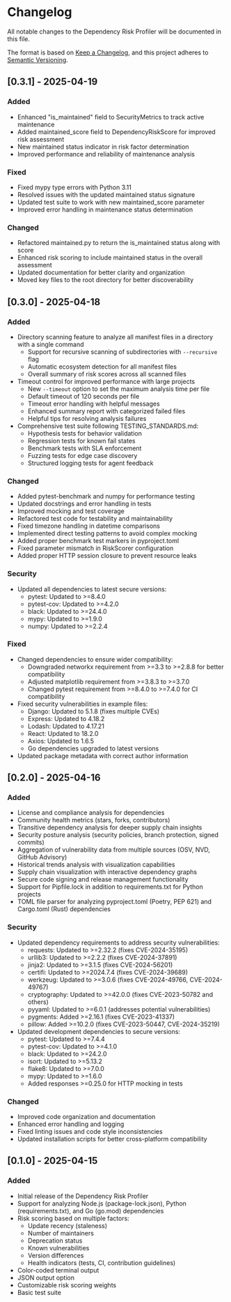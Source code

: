 # Changelog

All notable changes to the Dependency Risk Profiler will be documented in this file.

The format is based on [Keep a Changelog](https://keepachangelog.com/en/1.0.0/),
and this project adheres to [Semantic Versioning](https://semver.org/spec/v2.0.0.html).

## [0.3.1] - 2025-04-19

### Added
- Enhanced "is_maintained" field to SecurityMetrics to track active maintenance
- Added maintained_score field to DependencyRiskScore for improved risk assessment
- New maintained status indicator in risk factor determination
- Improved performance and reliability of maintenance analysis

### Fixed
- Fixed mypy type errors with Python 3.11
- Resolved issues with the updated maintained status signature
- Updated test suite to work with new maintained_score parameter
- Improved error handling in maintenance status determination

### Changed
- Refactored maintained.py to return the is_maintained status along with score
- Enhanced risk scoring to include maintained status in the overall assessment
- Updated documentation for better clarity and organization
- Moved key files to the root directory for better discoverability

## [0.3.0] - 2025-04-18

### Added

- Directory scanning feature to analyze all manifest files in a directory with a single command
  - Support for recursive scanning of subdirectories with `--recursive` flag
  - Automatic ecosystem detection for all manifest files
  - Overall summary of risk scores across all scanned files
- Timeout control for improved performance with large projects
  - New `--timeout` option to set the maximum analysis time per file
  - Default timeout of 120 seconds per file
  - Timeout error handling with helpful messages
  - Enhanced summary report with categorized failed files
  - Helpful tips for resolving analysis failures
- Comprehensive test suite following TESTING_STANDARDS.md:
  - Hypothesis tests for behavior validation
  - Regression tests for known fail states
  - Benchmark tests with SLA enforcement
  - Fuzzing tests for edge case discovery
  - Structured logging tests for agent feedback

### Changed

- Added pytest-benchmark and numpy for performance testing
- Updated docstrings and error handling in tests
- Improved mocking and test coverage
- Refactored test code for testability and maintainability
- Fixed timezone handling in datetime comparisons
- Implemented direct testing patterns to avoid complex mocking
- Added proper benchmark test markers in pyproject.toml
- Fixed parameter mismatch in RiskScorer configuration
- Added proper HTTP session closure to prevent resource leaks

### Security

- Updated all dependencies to latest secure versions:
  - pytest: Updated to >=8.4.0
  - pytest-cov: Updated to >=4.2.0
  - black: Updated to >=24.4.0
  - mypy: Updated to >=1.9.0
  - numpy: Updated to >=2.2.4

### Fixed

- Changed dependencies to ensure wider compatibility:
  - Downgraded networkx requirement from >=3.3 to >=2.8.8 for better compatibility
  - Adjusted matplotlib requirement from >=3.8.3 to >=3.7.0
  - Changed pytest requirement from >=8.4.0 to >=7.4.0 for CI compatibility
- Fixed security vulnerabilities in example files:
  - Django: Updated to 5.1.8 (fixes multiple CVEs)
  - Express: Updated to 4.18.2
  - Lodash: Updated to 4.17.21
  - React: Updated to 18.2.0
  - Axios: Updated to 1.6.5
  - Go dependencies upgraded to latest versions
- Updated package metadata with correct author information

## [0.2.0] - 2025-04-16

### Added

- License and compliance analysis for dependencies
- Community health metrics (stars, forks, contributors)
- Transitive dependency analysis for deeper supply chain insights
- Security posture analysis (security policies, branch protection, signed commits)
- Aggregation of vulnerability data from multiple sources (OSV, NVD, GitHub Advisory)
- Historical trends analysis with visualization capabilities
- Supply chain visualization with interactive dependency graphs
- Secure code signing and release management functionality
- Support for Pipfile.lock in addition to requirements.txt for Python projects
- TOML file parser for analyzing pyproject.toml (Poetry, PEP 621) and Cargo.toml (Rust) dependencies

### Security

- Updated dependency requirements to address security vulnerabilities:
  - requests: Updated to >=2.32.2 (fixes CVE-2024-35195)
  - urllib3: Updated to >=2.2.2 (fixes CVE-2024-37891)
  - jinja2: Updated to >=3.1.5 (fixes CVE-2024-56201)
  - certifi: Updated to >=2024.7.4 (fixes CVE-2024-39689)
  - werkzeug: Updated to >=3.0.6 (fixes CVE-2024-49766, CVE-2024-49767)
  - cryptography: Updated to >=42.0.0 (fixes CVE-2023-50782 and others)
  - pyyaml: Updated to >=6.0.1 (addresses potential vulnerabilities)
  - pygments: Added >=2.16.1 (fixes CVE-2023-41337)
  - pillow: Added >=10.2.0 (fixes CVE-2023-50447, CVE-2024-35219)
- Updated development dependencies to secure versions:
  - pytest: Updated to >=7.4.4
  - pytest-cov: Updated to >=4.1.0
  - black: Updated to >=24.2.0
  - isort: Updated to >=5.13.2
  - flake8: Updated to >=7.0.0
  - mypy: Updated to >=1.6.0
  - Added responses >=0.25.0 for HTTP mocking in tests

### Changed

- Improved code organization and documentation
- Enhanced error handling and logging
- Fixed linting issues and code style inconsistencies
- Updated installation scripts for better cross-platform compatibility

## [0.1.0] - 2025-04-15

### Added

- Initial release of the Dependency Risk Profiler
- Support for analyzing Node.js (package-lock.json), Python (requirements.txt), and Go (go.mod) dependencies
- Risk scoring based on multiple factors:
  - Update recency (staleness)
  - Number of maintainers
  - Deprecation status
  - Known vulnerabilities
  - Version differences
  - Health indicators (tests, CI, contribution guidelines)
- Color-coded terminal output
- JSON output option
- Customizable risk scoring weights
- Basic test suite